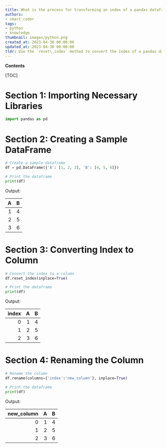 ```yaml
---
title: What is the process for transforming an index of a pandas dataframe into a column?
authors:
- smart_coder
tags:
- python
- knowledge
thumbnail: images/python.png
created_at: 2023-04-30 00:00:00
updated_at: 2023-04-30 00:00:00
tldr: Use the `reset\_index` method to convert the index of a pandas dataframe into a column.
---
```


**Contents**

[TOC]

# Section 1: Importing Necessary Libraries

```python
import pandas as pd
```

# Section 2: Creating a Sample DataFrame

```python
# Create a sample dataframe
df = pd.DataFrame({'A': [1, 2, 3], 'B': [4, 5, 6]})

# Print the dataframe
print(df)
```

Output:

|  A |  B |
|---:|---:|
|  1 |  4 |
|  2 |  5 |
|  3 |  6 |

# Section 3: Converting Index to Column

```python
# Convert the index to a column
df.reset_index(inplace=True) 

# Print the dataframe
print(df)
```

Output:

| index |  A |  B |
|-----:|---:|---:|
|     0 |  1 |  4 |
|     1 |  2 |  5 |
|     2 |  3 |  6 |

# Section 4: Renaming the Column

```python
# Rename the column
df.rename(columns={'index':'new_column'}, inplace=True)

# Print the dataframe
print(df)
```

Output:

| new_column |  A |  B |
|----------:|---:|---:|
|          0 |  1 |  4 |
|          1 |  2 |  5 |
|          2 |  3 |  6 |
